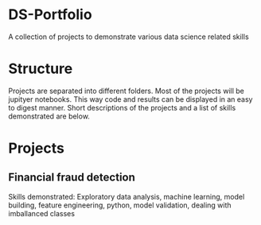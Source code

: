 # DS-Portfolio
A collection of projects to demonstrate various data science related skills

# Structure
Projects are separated into different folders. Most of the projects will be jupityer notebooks. This way code and results can be displayed in an easy to digest manner. Short descriptions of the projects and a list of skills demonstrated are below.

# Projects

## Financial fraud detection
Skills demonstrated: Exploratory data analysis, machine learning, model building, feature engineering, python, model validation, dealing with imballanced classes

